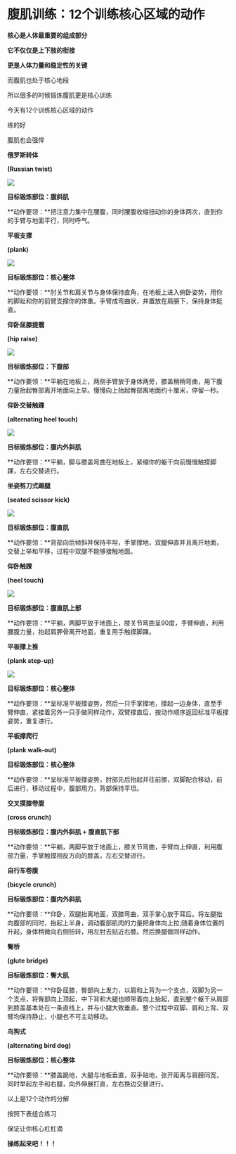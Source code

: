 # 腹肌训练：12个训练核心区域的动作

**核心是人体最重要的组成部分**

**它不仅仅是上下肢的衔接**

**更是人体力量和稳定性的关键**

  


而腹肌也处于核心地段

所以很多的时候锻炼腹肌更是核心训练

今天有12个训练核心区域的动作

练的好

腹肌也会强悍

  


**俄罗斯转体**

**\(Russian twist\)**

![](/assets/0.gif)  


**目标锻炼部位：腹斜肌**

**动作要领：**把注意力集中在腰腹，同时腰腹收缩扭动你的身体两次，直到你的手臂与地面平行，同时呼气。

  


  


  


**平板支撑**

**\(plank\)**

![](/assets/1.gif)  


**目标锻炼部位：核心整体**

**动作要领：**肘关节和肩关节与身体保持直角，在地板上进入俯卧姿势，用你的脚趾和你的前臂支撑你的体重。手臂成弯曲状，并置放在肩膀下，保持身体挺直。

  


  


  


**仰卧屈膝提髋**

**\(hip raise\)**

![](/assets/2.gif)  


**目标锻炼部位：下腹部**

**动作要领：**平躺在地板上，两侧手臂放于身体两旁，膝盖稍稍弯曲，用下腹力量抬起臀部离开地面向上举。慢慢向上抬起臀部离地面约十厘米，停留一秒。

  


  


  


**仰卧交替触踝**

**\(alternating heel touch\)**

  
![](/assets/4.gif)

**目标锻炼部位：腹内外斜肌**

**动作要领：**平躺，脚与膝盖弯曲在地板上，紧缩你的躯干向前慢慢触摸脚踝，左右交替进行。

  


  


  


**坐姿剪刀式踢腿**

**\(seated scissor kick\)**

  
![](/assets/5.gif)

**目标锻炼部位：腹直肌**

**动作要领：**背部向后倾斜并保持平坦，手掌撑地，双腿伸直并且离开地面，交替上举和平移，过程中双腿不能够接触地面。

  


  


  


**仰卧触踝**

**\(heel touch\)**

  
![](/assets/6.gif)

**目标锻炼部位：腹直肌上部**

**动作要领：**平躺，两脚平放于地面上，膝关节弯曲呈90度，手臂伸直，利用腰腹力量，抬起肩胛骨离开地面，重复用手触摸脚踝。

  


  


  


**平板撑上推**

**\(plank step-up\)**

![](/assets/7.gif)  


**目标锻炼部位：核心整体**

**动作要领：**呈标准平板撑姿势，然后一只手掌撑地，撑起一边身体，直至手臂伸直，紧接着另外一只手做同样动作，双臂撑直后，按动作顺序返回标准平板撑姿势，重复进行。

  


  


**平板撑爬行**

**\(plank walk-out\)**

  


**目标锻炼部位：核心整体**

**动作要领：**呈标准平板撑姿势，肘部先后抬起并往前挪，双脚配合移动，前后进行，移动过程中，腹部用力，背部保持平坦。

  


  


  


**交叉摸膝卷腹**

**\(cross crunch\)**

  


**目标锻炼部位：腹内外斜肌 + 腹直肌下部**

**动作要领：**平躺，两脚平放于地面上，膝关节弯曲，手臂向上伸直，利用腹部力量，手掌触摸相反方向的膝盖，左右交替进行。

  


  


  


**自行车卷腹**

**\(bicycle crunch\)**

  


**目标锻炼部位：腹内外斜肌**

**动作要领：**仰卧，双腿抬离地面，双膝弯曲，双手掌心放于耳后。将左腿抬向腹部的同时，抬起上半身，调动腹部肌肉的力量把身体向上拉;随着身体位置的升起，身体稍微向右侧扭转，用左肘去贴近右膝。然后换腿做同样动作。

  


  


  


**臀桥**

**\(glute bridge\)**

  


**目标锻炼部位：臀大肌**

**动作要领：**仰卧屈膝，臀部向上发力，以肩和上背为一个支点，双脚为另一个支点，将臀部向上顶起，中下背和大腿也顺带着向上抬起，直到整个躯干从肩部到膝盖基本处在一条直线上，并与小腿大致垂直。整个过程中双脚、肩和上背、双臂均保持静止，小腿也不可主动移动。

  


  


  


**鸟狗式**

**\(alternating bird dog\)**

  


**目标锻炼部位：核心整体**

**动作要领：**膝盖跪地，大腿与地板垂直，双手贴地，张开距离与肩膀同宽，同时举起左手和右腿，向外伸展打直，左右换边交替进行。

  


  


  


以上是12个动作的分解

按照下表组合练习

保证让你核心杠杠滴

  


  


  


**操练起来吧！！！**



